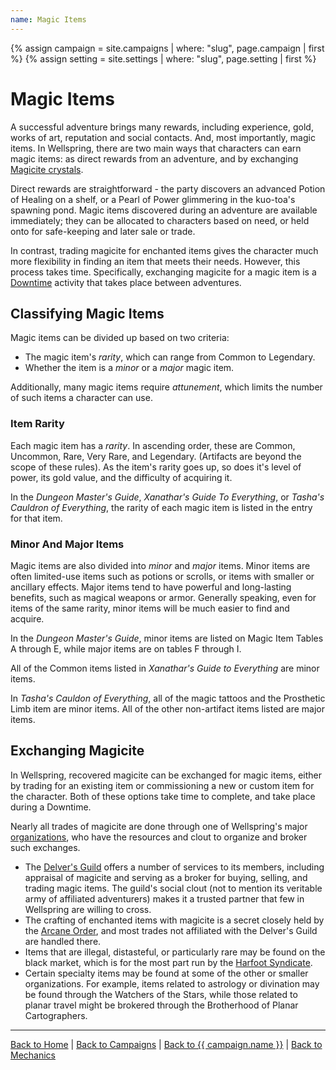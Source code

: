 ```yaml
---
name: Magic Items
---
```


{% assign campaign = site.campaigns | where: "slug", page.campaign | first %}
{% assign setting = site.settings | where: "slug", page.setting | first %}

# Magic Items

A successful adventure brings many rewards, including experience, gold, works of art, reputation and social contacts. And, most importantly, magic items. In Wellspring, there are two main ways that characters can earn magic items: as direct rewards from an adventure, and by exchanging [Magicite crystals]({{site.baseurl}}/campaigns/wellspring/setting/magic#magicite-crystals).

Direct rewards are straightforward - the party discovers an advanced Potion of Healing on a shelf, or a Pearl of Power glimmering in the kuo-toa's spawning pond. Magic items discovered during an adventure are available immediately; they can be allocated to characters based on need, or held onto for safe-keeping and later sale or trade.

In contrast, trading magicite for enchanted items gives the character much more flexibility in finding an item that meets their needs. However, this process takes time. Specifically, exchanging magicite for a magic item is a [Downtime]({{site.baseurl}}/systems/5e/downtime#trading-magic-items) activity that takes place between adventures.

## Classifying Magic Items

Magic items can be divided up based on two criteria:

- The magic item's *rarity*, which can range from Common to Legendary.
- Whether the item is a *minor* or a *major* magic item.

Additionally, many magic items require *attunement*, which limits the number of such items a character can use.

### Item Rarity

Each magic item has a *rarity*. In ascending order, these are Common, Uncommon, Rare, Very Rare, and Legendary. (Artifacts are beyond the scope of these rules). As the item's rarity goes up, so does it's level of power, its gold value, and the difficulty of acquiring it.

In the *Dungeon Master's Guide*, *Xanathar's Guide To Everything*, or *Tasha's Cauldron of Everything*, the rarity of each magic item is listed in the entry for that item.

### Minor And Major Items

Magic items are also divided into *minor* and *major* items. Minor items are often limited-use items such as potions or scrolls, or items with smaller or ancillary effects. Major items tend to have powerful and long-lasting benefits, such as magical weapons or armor. Generally speaking, even for items of the same rarity, minor items will be much easier to find and acquire.

In the *Dungeon Master's Guide*, minor items are listed on Magic Item Tables A through E, while major items are on tables F through I.

All of the Common items listed in *Xanathar's Guide to Everything* are minor items.

In *Tasha's Cauldon of Everything*, all of the magic tattoos and the Prosthetic Limb item are minor items. All of the other non-artifact items listed are major items.

## Exchanging Magicite

In Wellspring, recovered magicite can be exchanged for magic items, either by trading for an existing item or commissioning a new or custom item for the character. Both of these options take time to complete, and take place during a Downtime.

Nearly all trades of magicite are done through one of Wellspring's major [organizations]({{site.baseurl}}/campaigns/wellspring/organizations), who have the resources and clout to organize and broker such exchanges.

- The [Delver's Guild]({{site.baseurl}}/campaigns/wellspring/organizations#the-delvers-guild) offers a number of services to its members, including appraisal of magicite and serving as a broker for buying, selling, and trading magic items. The guild's social clout (not to mention its veritable army of affiliated adventurers) makes it a trusted partner that few in Wellspring are willing to cross.
- The crafting of enchanted items with magicite is a secret closely held by the [Arcane Order]({{site.baseurl}}/campaigns/wellspring/organizations#the-arcane-order), and most trades not affiliated with the Delver's Guild are handled there.
- Items that are illegal, distasteful, or particularly rare may be found on the black market, which is for the most part run by the [Harfoot Syndicate]({{site.baseurl}}/campaigns/wellspring/organizations#the-harfoot-syndicate).
- Certain specialty items may be found at some of the other or smaller organizations. For example, items related to astrology or divination may be found through the Watchers of the Stars, while those related to planar travel might be brokered through the Brotherhood of Planar Cartographers.

<!-- ## Buying And Selling With Gold -->

<!-- ## Crafting Magic Items -->

---

[Back to Home]({{site.baseurl}}/)
|
[Back to Campaigns]({{site.baseurl}}/campaigns)
|
[Back to {{ campaign.name }}]({{site.baseurl}}/campaigns/{{campaign.slug}})
|
[Back to Mechanics]({{site.baseurl}}/campaigns/{{campaign.slug}}/mechanics)
